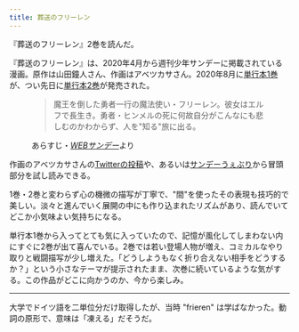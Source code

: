 ```yaml
---
title: 葬送のフリーレン
---
```


『葬送のフリーレン』2巻を読んだ。

『葬送のフリーレン』は、2020年4月から週刊少年サンデーに掲載されている漫画。原作は山田鐘人さん、作画はアベツカサさん。2020年8月に[単行本1巻](https://www.amazon.co.jp/dp/B08FDH57JT)が、つい先日に[単行本2巻](https://www.amazon.co.jp/dp/B08KJ5LMNQ)が発売された。

<figure>
  <blockquote>
    <p>魔王を倒した勇者一行の魔法使い・フリーレン。彼女はエルフで長生き。勇者・ヒンメルの死に何故自分がこんなにも悲しむのかわからず、人を"知る"旅に出る。</p>
  </blockquote>
  <figcaption>あらすじ・<cite><a href="<https://websunday.net/rensai/frieren/>">WEBサンデー</a></cite>より<figcaption>
</figure>

作画のアベツカサさんの[Twitterの投稿](https://twitter.com/abetsukasa/status/1295556824821665793)や、あるいは[サンデーうぇぶり](https://www.sunday-webry.com/detail.php?title_id=1093)から冒頭部分を試し読みできる。

1巻・2巻と変わらず心の機微の描写が丁寧で、"間"を使ったその表現も技巧的で美しい。淡々と進んでいく展開の中にも作り込まれたリズムがあり、読んでいてどこか小気味よい気持ちになる。

単行本1巻から入ってとても気に入っていたので、記憶が風化してしまわない内にすぐに2巻が出て喜んでいる。2巻では若い登場人物が増え、コミカルなやり取りと戦闘描写が少し増えた。「どうしようもなく折り合えない相手をどうするか？」という小さなテーマが提示されたまま、次巻に続いているような気がする。この作品がどこに向かうのか、今から楽しみ。

---

大学でドイツ語を二単位分だけ取得したが、当時 "frieren" は学ばなかった。動詞の原形で、意味は「凍える」だそうだ。
